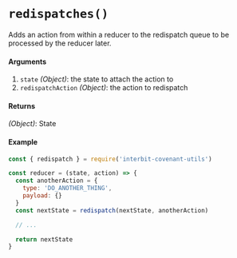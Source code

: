# `redispatches()`

Adds an action from within a reducer to the redispatch queue to be
processed by the reducer later.

#### Arguments

1. `state` *(Object)*: the state to attach the action to
2. `redispatchAction` *(Object)*: the action to redispatch


#### Returns

*(Object)*: State


#### Example

```js
const { redispatch } = require('interbit-covenant-utils')

const reducer = (state, action) => {
  const anotherAction = {
    type: 'DO_ANOTHER_THING',
    payload: {}
  }
  const nextState = redispatch(nextState, anotherAction)

  // ...

  return nextState
}
```
